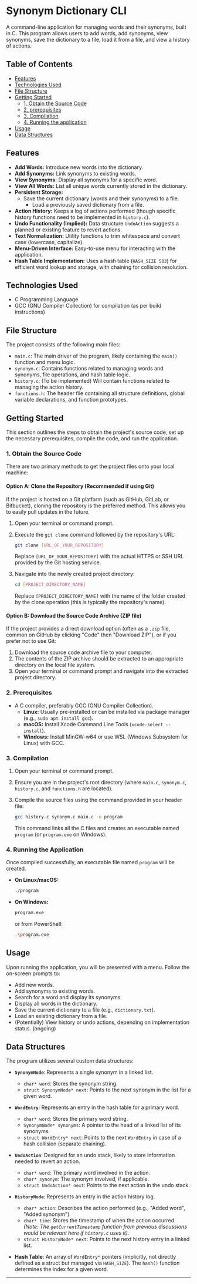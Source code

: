 # Synonym Dictionary CLI

A command-line application for managing words and their synonyms, built in C. This program allows users to add words, add synonyms, view synonyms, save the dictionary to a file, load it from a file, and view a history of actions.

## Table of Contents

* [Features](#features)
* [Technologies Used](#technologies-used)
* [File Structure](#file-structure)
* [Getting Started](#getting-started)
  * [1. Obtain the Source Code](#1-obtain-the-source-code)
  * [2. prerequisites](#2-prerequisites)
  * [3. Compilation](#3-compilation)
  * [4. Running the application](#4-running-the-application)
* [Usage](#usage)
* [Data Structures](#data-structures)

## Features

* **Add Words:** Introduce new words into the dictionary.
* **Add Synonyms:** Link synonyms to existing words.
* **View Synonyms:** Display all synonyms for a specific word.
* **View All Words:** List all unique words currently stored in the dictionary.
* **Persistent Storage:**
  * Save the current dictionary (words and their synonyms) to a file.
    * Load a previously saved dictionary from a file.
* **Action History:** Keeps a log of actions performed (though specific history functions need to be implemented in `history.c`).
* **Undo Functionality (Implied):** Data structure `UndoAction` suggests a planned or existing feature to revert actions.
* **Text Normalization:** Utility functions to trim whitespace and convert case (lowercase, capitalize).
* **Menu-Driven Interface:** Easy-to-use menu for interacting with the application.
* **Hash Table Implementation:** Uses a hash table (`HASH_SIZE 503`) for efficient word lookup and storage, with chaining for collision resolution.

## Technologies Used

* C Programming Language
* GCC (GNU Compiler Collection) for compilation (as per build instructions)

## File Structure

The project consists of the following main files:

* `main.c`: The main driver of the program, likely containing the `main()` function and menu logic.
* `synonym.c`: Contains functions related to managing words and synonyms, file operations, and hash table logic.
* `history.c`: (To be implemented) Will contain functions related to managing the action history.
* `functions.h`: The header file containing all structure definitions, global variable declarations, and function prototypes.

## Getting Started

This section outlines the steps to obtain the project's source code, set up the necessary prerequisites, compile the code, and run the application.

### 1. Obtain the Source Code

There are two primary methods to get the project files onto your local machine:

#### Option A: Clone the Repository (Recommended if using Git)

   If the project is hosted on a Git platform (such as GitHub, GitLab, or Bitbucket), cloning the repository is the preferred method. This allows you to easily pull updates in the future.

   1. Open your terminal or command prompt.
   2. Execute the `git clone` command followed by the repository's URL:

      ```bash
      git clone [URL_OF_YOUR_REPOSITORY]
      ```

      Replace `[URL_OF_YOUR_REPOSITORY]` with the actual HTTPS or SSH URL provided by the Git hosting service.
   3. Navigate into the newly created project directory:

      ```bash
      cd [PROJECT_DIRECTORY_NAME]
      ```

      Replace `[PROJECT_DIRECTORY_NAME]` with the name of the folder created by the clone operation (this is typically the repository's name).

#### Option B: Download the Source Code Archive (ZIP file)

   If the project provides a direct download option (often as a `.zip` file, common on GitHub by clicking "Code" then "Download ZIP"), or if you prefer not to use Git:

   1. Download the source code archive file to your computer.
   2. The contents of the ZIP archive should be extracted to an appropriate directory on the local file system.
   3. Open your terminal or command prompt and navigate into the extracted project directory.

### 2. Prerequisites

* A C compiler, preferably GCC (GNU Compiler Collection).
  * **Linux:** Usually pre-installed or can be installed via package manager (e.g., `sudo apt install gcc`).
  * **macOS:** Install Xcode Command Line Tools (`xcode-select --install`).
  * **Windows:** Install MinGW-w64 or use WSL (Windows Subsystem for Linux) with GCC.

### 3. Compilation

1. Open your terminal or command prompt.
2. Ensure you are in the project's root directory (where `main.c`, `synonym.c`, `history.c`, and `functions.h` are located).
3. Compile the source files using the command provided in your header file:

    ```bash
    gcc history.c synonym.c main.c -o program
    ```

    This command links all the C files and creates an executable named `program` (or `program.exe` on Windows).

### 4. Running the Application

Once compiled successfully, an executable file named `program` will be created.

* **On Linux/macOS:**

    ```bash
    ./program
    ```

* **On Windows:**

    ```bash
    program.exe
    ```

    or from PowerShell:

    ```bash
    .\program.exe
    ```

## Usage

Upon running the application, you will be presented with a menu. Follow the on-screen prompts to:

* Add new words.
* Add synonyms to existing words.
* Search for a word and display its synonyms.
* Display all words in the dictionary.
* Save the current dictionary to a file (e.g., `dictionary.txt`).
* Load an existing dictionary from a file.
* (Potentially) View history or undo actions, depending on implementation status. (ongoing)

## Data Structures

The program utilizes several custom data structures:

* **`SynonymNode`**: Represents a single synonym in a linked list.
  * `char* word`: Stores the synonym string.
  * `struct SynonymNode* next`: Points to the next synonym in the list for a given word.

* **`WordEntry`**: Represents an entry in the hash table for a primary word.
  * `char* word`: Stores the primary word string.
  * `SynonymNode* synonyms`: A pointer to the head of a linked list of its synonyms.
  * `struct WordEntry* next`: Points to the next `WordEntry` in case of a hash collision (separate chaining).

* **`UndoAction`**: Designed for an undo stack, likely to store information needed to revert an action.
  * `char* word`: The primary word involved in the action.
  * `char* synonym`: The synonym involved, if applicable.
  * `struct UndoAction* next`: Points to the next action in the undo stack.

* **`HistoryNode`**: Represents an entry in the action history log.
  * `char* action`: Describes the action performed (e.g., "Added word", "Added synonym").
  * `char* time`: Stores the timestamp of when the action occurred. *(Note: The `getCurrentTimestamp` function from previous discussions would be relevant here if `history.c` uses it).*
  * `struct HistoryNode* next`: Points to the next history entry in a linked list.

* **Hash Table**: An array of `WordEntry*` pointers (implicitly, not directly defined as a struct but managed via `HASH_SIZE`). The `hash()` function determines the index for a given word.

---
